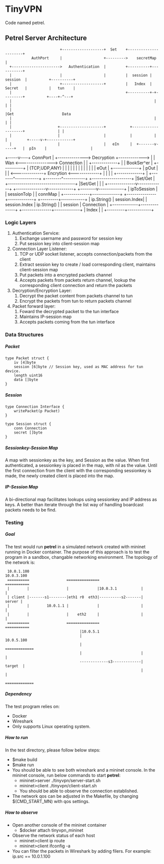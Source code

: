 TinyVPN
=======
Code named petrel.

Petrel Server Architecture
-------------------

                             +-------------------+  Set    +----------------------+
                AuthPort     |                   +--------->    secretMap         |
      +---------------------->   Authentication  |         +----------+-----------+
      |                      |                   |         |  session |  session  |          +----------+
      |                      +-------------------+         |   Index  |  Secret   |          |   tun    |
      |                                                    +----------+-+---------+          +----+-^---+
      |                                                                 |                         | |
      |                                                                 |Get                      Data
      |                                                                 |                         | |
      |                     +--------------------+           +--------------------+               | |
      |                     |                    |           |          |         |         +-----v-+------------+
      |                     |                    |   eIn     |  +-------v-----+   |  pIn    |                    |
+-----v----+    ConnPort    |                    +-------------->  Decryption +------------->                    |
|   Wan    <---------------->    Connection      |           |  +-------------+   |         |      BookSer^er    |
+----------+                |    (TCP,UDP,ANY)   |           |                    |         |                    |
                            |                    |           |                    |         |                    |
                            |                    |   eOut    |  +-------------+   |  pOut   |                    |
                            |                    <--------------+  Encrytion  <-------------+                    |
                            |                    |           |  +-------------+   |         +-------^------------+
                            +--------^-----------+           +--------------------+                 |Set/Get
                                     |                                              +----------------------------------+
                                     |Set/Get                                       |                                  |
                                     |                               +--------------v-------------+    +---------------v-------------+
                            +--------v-------------+                 |      ipToSession           |    |    sessionToIp              |
                            |      connMap         |                 +-------------+--------------+    +---------------+-------------+
                            +---------+------------+                 | ip.String() | session.Index|    | session.Index | ip.String() |
                            | session | Connection |                 +-------------+--------------+    +---------------+-------------+
                            |  Index  |            |
                            +---------+------------+

### Logic Layers
1. Authentication Service: 
    1. Exchange username and password for session key
    2. Put session key into client-session map
2. Connection Layer Listener: 
    1. TCP or UDP socket listener, accepts connection/packets from the client
    2. Extract session key to create / load corresponding client, maintains client-session map
    3. Put packets into a encrypted packets channel
    4. Accepts packets from packets return channel, lookup the corresponding client connection and return the packets
3. Decryption/Encryption Layer: 
    1. Decrypt the packet content from packets channel to tun
    2. Encrypt the packets from tun to return packets channel
4. Packet forward layer: 
    1. Foward the decrypted packet to the tun interface
    2. Maintains IP-session map
    3. Accepts packets coming from the tun interface

### Data Structures

##### Packet
````golang
type Packet struct {
    iv [4]byte
    session [6]byte // Session key, used as MAC address for tun device.
    length uint16
    data []byte
}
````

##### Session
````golang
type Connection Interface {
    writePacket(p Packet)
}

type Session struct {
    conn Connection
    secret []byte
}
````

##### Sessionkey-Session Map
A map with sessionkey as the key, and Session as the value. When first
authenticated, a sessionkey is placed in the map, with nil as the value. Until
the first connection from the client with the corresponding sessionkey is made,
the newly created client is placed into the map.

##### IP-Session Map
A bi-directional map facilitates lookups using sessionkey and IP address as
keys. A better than iterate through the list way of handling boardcast packets
needs to be find.


### Testing

##### Goal
  The test would run **petrel** in a simulated network created with mininet running in Docker container. The purpose of this approach is to test the program in a sandbox, changable networking environment.
  The topology of the network is:
 
  
     10.0.1.100                                                    10.0.3.100
     ==========                 ===============                   ===========
     |        |                 |             |10.0.3.1           |         |
     | client |-------s1--------|eth1 r0  eth3|----------s2-------|  server |
     |        |        10.0.1.1 |             |                   |         |
     |        |                 |    eth2     |                   |         |
     ==========                 ===============                   ===========
                                      |10.0.5.1                
                                      |                            10.0.5.100
                                      |                           =============
                                      |                           |           |
                                      -------------s3-------------|   target  | 
                                                                  |           |
                                                                  =============
##### Dependency
  The test program relies on:
  * Docker
  * Wireshark
  * Only supports Linux operating system.

##### How to run
  In the test directory, please follow below steps:
  * $make build
  * $make run    
  * You should be able to see both wireshark and a mininet console. In the mininet console, run below commands to start **petrel**:
    * mininet>server ./tinyvpn/server-start.sh
    * mininet>client ./tinyvpn/client-start.sh
    * You should be able to observe the connection established.
  * The network qos can be adjusted in the Makefile, by changing $(CMD_START_MN) with qos settings.

##### How to observe
  * Open another console of the mininet container
    * $docker attach tinyvpn_mininet
  * Observe the network status of each host
    * mininet>client ip route
    * mininet>client ifconfig -a
  * You can filter the packets in Wireshark by adding filers.
    For example:
    ip.src == 10.0.1.100
  


